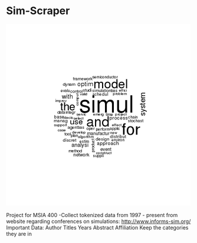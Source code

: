 # Sim-Scraper

![alt text](Prelim_wordcloud.png "Word Cloud")

Project for MSIA 400
-Collect tokenized data from 1997 - present from website regarding conferences on simulations: http://www.informs-sim.org/
Important Data:
Author
Titles
Years
Abstract
Affiliation
Keep the categories they are in
